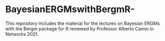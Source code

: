 # BayesianERGMswithBergmR-
This repository includes the material for the lectures on Bayesian ERGMs with the Bergm package for R reviewed by Professor Alberto Caimo in Networks 2021. 
